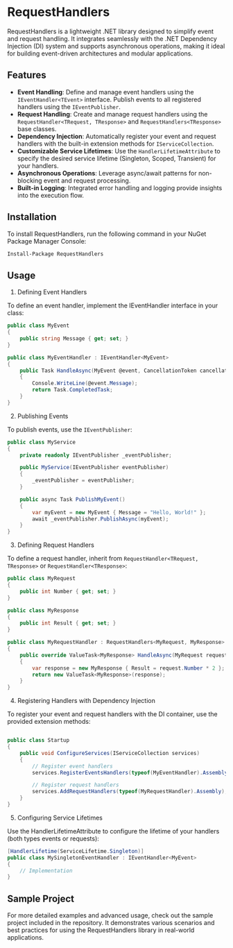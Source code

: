 # RequestHandlers

RequestHandlers is a lightweight .NET library designed to simplify event and request handling. It integrates seamlessly with the .NET Dependency Injection (DI) system and supports asynchronous operations, making it ideal for building event-driven architectures and modular applications.

## Features

- **Event Handling**: Define and manage event handlers using the `IEventHandler<TEvent>` interface. Publish events to all registered handlers using the `IEventPublisher`.
- **Request Handling**: Create and manage request handlers using the `RequestHandler<TRequest, TResponse>` and `RequestHandlers<TResponse>` base classes.
- **Dependency Injection**: Automatically register your event and request handlers with the built-in extension methods for `IServiceCollection`.
- **Customizable Service Lifetimes**: Use the `HandlerLifetimeAttribute` to specify the desired service lifetime (Singleton, Scoped, Transient) for your handlers.
- **Asynchronous Operations**: Leverage async/await patterns for non-blocking event and request processing.
- **Built-in Logging**: Integrated error handling and logging provide insights into the execution flow.

## Installation

To install RequestHandlers, run the following command in your NuGet Package Manager Console:

```sh
Install-Package RequestHandlers
```

## Usage
1. Defining Event Handlers

To define an event handler, implement the IEventHandler<TEvent> interface in your class:

``` csharp
public class MyEvent
{
    public string Message { get; set; }
}

public class MyEventHandler : IEventHandler<MyEvent>
{
    public Task HandleAsync(MyEvent @event, CancellationToken cancellationToken)
    {
        Console.WriteLine(@event.Message);
        return Task.CompletedTask;
    }
}
```

2. Publishing Events

To publish events, use the `IEventPublisher`:

```csharp
public class MyService
{
    private readonly IEventPublisher _eventPublisher;

    public MyService(IEventPublisher eventPublisher)
    {
        _eventPublisher = eventPublisher;
    }

    public async Task PublishMyEvent()
    {
        var myEvent = new MyEvent { Message = "Hello, World!" };
        await _eventPublisher.PublishAsync(myEvent);
    }
}

```

3. Defining Request Handlers

To define a request handler, inherit from `RequestHandler<TRequest, TResponse>` or `RequestHandler<TResponse>`:

```csharp
public class MyRequest
{
    public int Number { get; set; }
}

public class MyResponse
{
    public int Result { get; set; }
}

public class MyRequestHandler : RequestHandlers<MyRequest, MyResponse>
{
    public override ValueTask<MyResponse> HandleAsync(MyRequest request, CancellationToken cancellationToken = default)
    {
        var response = new MyResponse { Result = request.Number * 2 };
        return new ValueTask<MyResponse>(response);
    }
}

```

4. Registering Handlers with Dependency Injection

To register your event and request handlers with the DI container, use the provided extension methods:

```csharp

public class Startup
{
    public void ConfigureServices(IServiceCollection services)
    {
        // Register event handlers
        services.RegisterEventsHandlers(typeof(MyEventHandler).Assembly);

        // Register request handlers
        services.AddRequestHandlers(typeof(MyRequestHandler).Assembly);
    }
}

```

5. Configuring Service Lifetimes

Use the HandlerLifetimeAttribute to configure the lifetime of your handlers (both types events or requests):

```csharp
[HandlerLifetime(ServiceLifetime.Singleton)]
public class MySingletonEventHandler : IEventHandler<MyEvent>
{
    // Implementation
}

```

## Sample Project

For more detailed examples and advanced usage, check out the sample project included in the repository. It demonstrates various scenarios and best practices for using the RequestHandlers library in real-world applications.